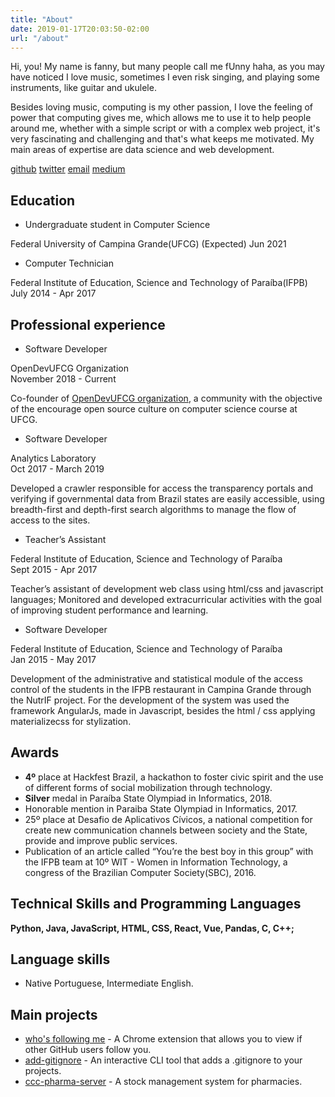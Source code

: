 ```yaml
---
title: "About"
date: 2019-01-17T20:03:50-02:00
url: "/about"
---
```

Hi, you! My name is fanny, but many people call me fUnny haha, as you may have noticed I love music, sometimes I even risk singing, and playing some instruments, like guitar and ukulele.

Besides loving music, computing is my other passion, I love the feeling of power that computing gives me, which allows me to use it to help people around me, whether with a simple script or with a complex web project, it's very fascinating and challenging and that's what keeps me motivated. My main areas of expertise are data science and web development.

[github](https://github.com/fannyvieira) [twitter](https://twitter.com/fannyvieiira) [email](mailto:fanny.vieira@ccc.ufcg.edu.br) [medium](https://medium.com/@fannyvieira)


## Education

- Undergraduate student in Computer Science

Federal University of Campina Grande(UFCG) 
(Expected) Jun 2021 

- Computer Technician

Federal Institute of Education, Science and Technology of Paraíba(IFPB)
July 2014 - Apr 2017


## Professional experience


* Software Developer

OpenDevUFCG Organization  
November 2018 - Current

Co-founder of [OpenDevUFCG organization](https://github.com/OpenDevUFCG), a community with the objective of the encourage open source culture on computer science course at UFCG.

* Software Developer

Analytics Laboratory  
Oct 2017 - March 2019

Developed a crawler responsible for access the transparency portals and verifying if governmental data from Brazil states are easily accessible, using breadth-first and depth-first search algorithms to manage the flow of access to the sites.


* Teacher’s Assistant

Federal Institute of Education, Science and Technology of Paraíba  
Sept 2015 - Apr 2017

Teacher’s assistant of development web class using html/css and javascript languages; 
Monitored and developed extracurricular activities with the goal of improving student performance and learning.


* Software Developer

Federal Institute of Education, Science and Technology of Paraíba                 
Jan 2015 - May 2017

Development of the administrative and statistical module of the access control of the students in the IFPB restaurant in Campina Grande through the NutrIF project. For the development of the system was used the framework AngularJs, made in Javascript, besides the html / css applying materializecss for stylization.


## Awards
- **4º** place at Hackfest Brazil, a hackathon to foster civic spirit and the use of different forms of social mobilization through technology.
- **Silver** medal in Paraíba State Olympiad in Informatics, 2018.
- Honorable mention in Paraiba State Olympiad in Informatics, 2017.
- 25º place at Desafio de Aplicativos Cívicos, a national competition for create new communication channels between society and the State, provide and improve public services.
- Publication of an article called “You’re the best boy in this group” with the IFPB team at 10º WIT - Women in Information Technology, a congress of the Brazilian Computer Society(SBC), 2016.


## Technical Skills and Programming Languages

**Python, Java, JavaScript, HTML, CSS, React, Vue, Pandas, C, C++;**



## Language skills
- Native Portuguese, Intermediate English.


## Main projects

* [who's following me](https://github.com/FannyVieira/whosfollowingme.git) - A Chrome extension that allows you to view if other GitHub users follow you.
* [add-gitignore](https://github.com/FannyVieira/add-gitignore.git) - An interactive CLI tool that adds a .gitignore to your projects.
* [ccc-pharma-server](https://github.com/SpinnelSun/CCCPharmaServer.git) - A stock management system for pharmacies.





